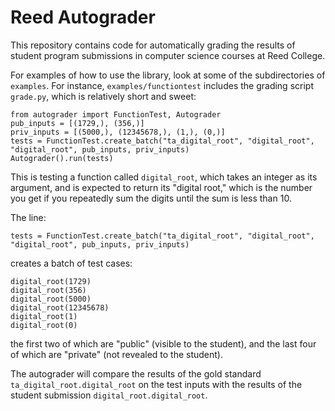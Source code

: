 # Reed Autograder

This repository contains code for automatically grading the results of
student program submissions in computer science courses at Reed College.

For examples of how to use the library, look at some of the subdirectories
of ```examples```. For instance, ```examples/functiontest``` includes the
grading script ```grade.py```, which is relatively short and sweet:

    from autograder import FunctionTest, Autograder
    pub_inputs = [(1729,), (356,)]
    priv_inputs = [(5000,), (12345678,), (1,), (0,)] 
    tests = FunctionTest.create_batch("ta_digital_root", "digital_root", "digital_root", pub_inputs, priv_inputs)
    Autograder().run(tests)
    
This is testing a function called ```digital_root```, which takes an integer
as its argument, and is expected to return its "digital root," which is the
number you get if you repeatedly sum the digits until the sum is less than
10.

The line:

    tests = FunctionTest.create_batch("ta_digital_root", "digital_root", "digital_root", pub_inputs, priv_inputs)

creates a batch of test cases:

    digital_root(1729)
    digital_root(356)
    digital_root(5000)
    digital_root(12345678)
    digital_root(1)
    digital_root(0)
    
the first two of which are "public" (visible to the student), and the last four
of which are "private" (not revealed to the student).

The autograder will compare the results of the gold standard ```ta_digital_root.digital_root```
on the test inputs with the results of the student submission ```digital_root.digital_root```.

